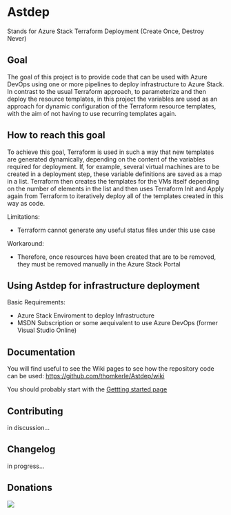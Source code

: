 # Astdep

Stands for Azure Stack Terraform Deployment (Create Once, Destroy Never)

## Goal
The goal of this project is to provide code that can be used with Azure DevOps using one or more pipelines to deploy infrastructure to Azure Stack. In contrast to the usual Terraform approach, to parameterize and then deploy the resource templates, in this project the variables are used as an approach for dynamic configuration of the Terraform resource templates, with the aim of not having to use recurring templates again.

## How to reach this goal
To achieve this goal, Terraform is used in such a way that new templates are generated dynamically, depending on the content of the variables required for deployment. If, for example, several virtual machines are to be created in a deployment step, these variable definitions are saved as a map in a list. Terraform then creates the templates for the VMs itself depending on the number of elements in the list and then uses Terraform Init and Apply again from Terraform to iteratively deploy all of the templates created in this way as code.

Limitations:
- Terraform cannot generate any useful status files under this use case

Workaround:
- Therefore, once resources have been created that are to be removed, they must be removed manually in the Azure Stack Portal

## Using Astdep for infrastructure deployment

Basic Requirements:
- Azure Stack Enviroment to deploy Infrastructure
- MSDN Subscription or some aequivalent to use Azure DevOps (former Visual Studio Online)

## Documentation

You will find useful to see the Wiki pages to see how the repository code can be used:
https://github.com/thomkerle/Astdep/wiki

You should probably start with the [Gettting started page](https://github.com/thomkerle/Astdep/wiki/Getting-started)

## Contributing

in discussion...

## Changelog

in progress...

## Donations

[![](https://www.paypalobjects.com/en_US/CH/i/btn/btn_donateCC_LG.gif)](https://www.paypal.com/cgi-bin/webscr?cmd=_s-xclick&hosted_button_id=6JTJWCRCSKS8G)










